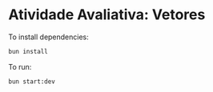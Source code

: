 # Atividade Avaliativa: Vetores

To install dependencies:

```bash
bun install
```

To run:

```bash
bun start:dev
```
